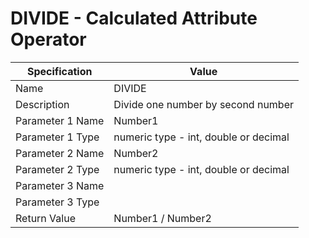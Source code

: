 ﻿---
uid: cao-divide
---
# DIVIDE - Calculated Attribute Operator

| Specification | Value |
| ---- | ----- |
| Name | DIVIDE |
| Description | Divide one number by second number |
| Parameter 1 Name | Number1 |
| Parameter 1 Type | numeric type - int, double or decimal |
| Parameter 2 Name | Number2 |
| Parameter 2 Type | numeric type - int, double or decimal |
| Parameter 3 Name |
| Parameter 3 Type | 
| Return Value | Number1 / Number2 |

